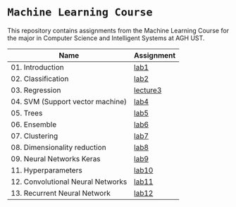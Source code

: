 # `Machine Learning Course`
This repository contains assignments from the Machine Learning Course for the major in Computer Science and Intelligent Systems at AGH UST.

| Name  |  Assignment |
| ------------- |  ------------- |
| 01. Introduction  | [lab1](lab01/) | 
| 02. Classification  |  [lab2](lab02/) |
| 03. Regression  | [lecture3](Lectures/03-regresja.pdf)  | [lab3](lab03/) |
| 04. SVM (Support vector machine)  | [lab4](lab04/) |
| 05. Trees   | [lab5](lab05/) |
| 06. Ensemble   | [lab6](lab06/) |
| 07. Clustering  |  [lab7](lab07/) |
| 08. Dimensionality reduction  | [lab8](lab08/) |
| 09. Neural Networks Keras   | [lab9](lab9/) |
| 11. Hyperparameters |  [lab10](lab10/) | 
| 12. Convolutional Neural Networks  |  [lab11](lab11/) | 
| 13. Recurrent Neural Network  |  [lab12](lab12/) | 
